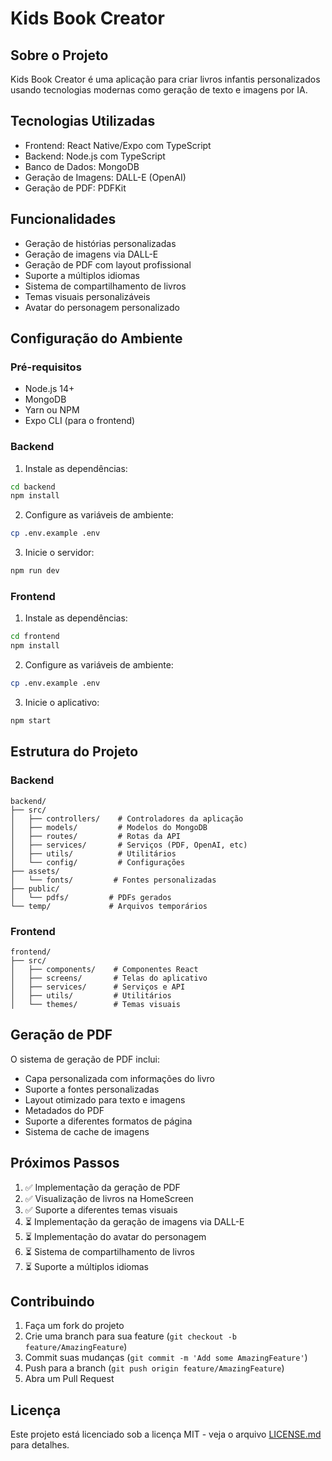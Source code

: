 # Kids Book Creator

## Sobre o Projeto
Kids Book Creator é uma aplicação para criar livros infantis personalizados usando tecnologias modernas como geração de texto e imagens por IA.

## Tecnologias Utilizadas
- Frontend: React Native/Expo com TypeScript
- Backend: Node.js com TypeScript
- Banco de Dados: MongoDB
- Geração de Imagens: DALL-E (OpenAI)
- Geração de PDF: PDFKit

## Funcionalidades
- Geração de histórias personalizadas
- Geração de imagens via DALL-E
- Geração de PDF com layout profissional
- Suporte a múltiplos idiomas
- Sistema de compartilhamento de livros
- Temas visuais personalizáveis
- Avatar do personagem personalizado

## Configuração do Ambiente

### Pré-requisitos
- Node.js 14+
- MongoDB
- Yarn ou NPM
- Expo CLI (para o frontend)

### Backend
1. Instale as dependências:
```bash
cd backend
npm install
```

2. Configure as variáveis de ambiente:
```bash
cp .env.example .env
```

3. Inicie o servidor:
```bash
npm run dev
```

### Frontend
1. Instale as dependências:
```bash
cd frontend
npm install
```

2. Configure as variáveis de ambiente:
```bash
cp .env.example .env
```

3. Inicie o aplicativo:
```bash
npm start
```

## Estrutura do Projeto

### Backend
```
backend/
├── src/
│   ├── controllers/    # Controladores da aplicação
│   ├── models/         # Modelos do MongoDB
│   ├── routes/         # Rotas da API
│   ├── services/       # Serviços (PDF, OpenAI, etc)
│   ├── utils/          # Utilitários
│   └── config/         # Configurações
├── assets/
│   └── fonts/         # Fontes personalizadas
├── public/
│   └── pdfs/         # PDFs gerados
└── temp/             # Arquivos temporários
```

### Frontend
```
frontend/
├── src/
│   ├── components/    # Componentes React
│   ├── screens/       # Telas do aplicativo
│   ├── services/      # Serviços e API
│   ├── utils/         # Utilitários
│   └── themes/        # Temas visuais
```

## Geração de PDF
O sistema de geração de PDF inclui:
- Capa personalizada com informações do livro
- Suporte a fontes personalizadas
- Layout otimizado para texto e imagens
- Metadados do PDF
- Suporte a diferentes formatos de página
- Sistema de cache de imagens

## Próximos Passos
1. ✅ Implementação da geração de PDF
2. ✅ Visualização de livros na HomeScreen
3. ✅ Suporte a diferentes temas visuais
4. ⏳ Implementação da geração de imagens via DALL-E
5. ⏳ Implementação do avatar do personagem
6. ⏳ Sistema de compartilhamento de livros
7. ⏳ Suporte a múltiplos idiomas

## Contribuindo
1. Faça um fork do projeto
2. Crie uma branch para sua feature (`git checkout -b feature/AmazingFeature`)
3. Commit suas mudanças (`git commit -m 'Add some AmazingFeature'`)
4. Push para a branch (`git push origin feature/AmazingFeature`)
5. Abra um Pull Request

## Licença
Este projeto está licenciado sob a licença MIT - veja o arquivo [LICENSE.md](LICENSE.md) para detalhes.
